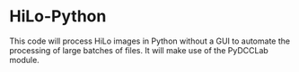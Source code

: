 # HiLo-Python

This code will process HiLo images in Python without a GUI to automate the processing of large batches of files.
It will make use of the PyDCCLab module.
